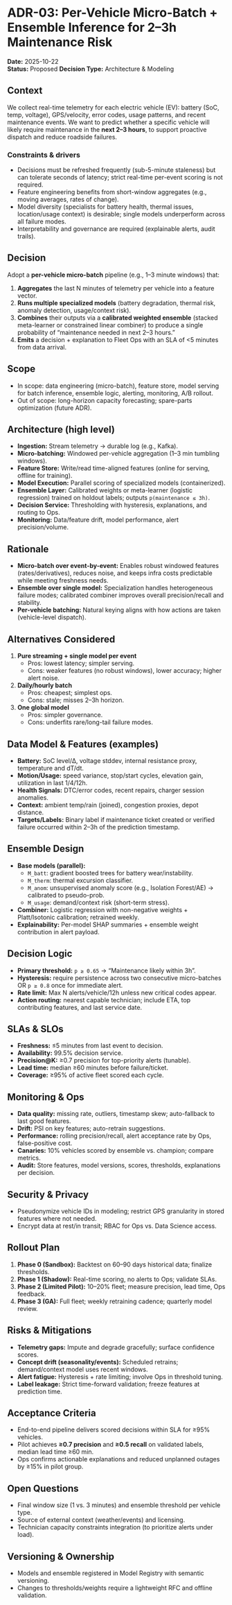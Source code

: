 # ADR-03: Per-Vehicle Micro-Batch + Ensemble Inference for 2–3h Maintenance Risk

**Date:** 2025-10-22  
**Status:** Proposed 
**Decision Type:** Architecture & Modeling

## Context
We collect real-time telemetry for each electric vehicle (EV): battery (SoC, temp, voltage), GPS/velocity, error codes, usage patterns, and recent maintenance events. We want to predict whether a specific vehicle will likely require maintenance in the **next 2–3 hours**, to support proactive dispatch and reduce roadside failures.

### Constraints & drivers
- Decisions must be refreshed frequently (sub-5-minute staleness) but can tolerate seconds of latency; strict real-time per-event scoring is not required.
- Feature engineering benefits from short-window aggregates (e.g., moving averages, rates of change).
- Model diversity (specialists for battery health, thermal issues, location/usage context) is desirable; single models underperform across all failure modes.
- Interpretability and governance are required (explainable alerts, audit trails).

## Decision
Adopt a **per-vehicle micro-batch** pipeline (e.g., 1–3 minute windows) that:
1. **Aggregates** the last N minutes of telemetry per vehicle into a feature vector.
2. **Runs multiple specialized models** (battery degradation, thermal risk, anomaly detection, usage/context risk).
3. **Combines** their outputs via a **calibrated weighted ensemble** (stacked meta-learner or constrained linear combiner) to produce a single probability of “maintenance needed in next 2–3 hours.”
4. **Emits** a decision + explanation to Fleet Ops with an SLA of <5 minutes from data arrival.

## Scope
- In scope: data engineering (micro-batch), feature store, model serving for batch inference, ensemble logic, alerting, monitoring, A/B rollout.
- Out of scope: long-horizon capacity forecasting; spare-parts optimization (future ADR).

## Architecture (high level)
- **Ingestion:** Stream telemetry → durable log (e.g., Kafka).
- **Micro-batching:** Windowed per-vehicle aggregation (1–3 min tumbling windows).
- **Feature Store:** Write/read time-aligned features (online for serving, offline for training).
- **Model Execution:** Parallel scoring of specialized models (containerized).
- **Ensemble Layer:** Calibrated weights or meta-learner (logistic regression) trained on holdout labels; outputs `p(maintenance ≤ 3h)`.
- **Decision Service:** Thresholding with hysteresis, explanations, and routing to Ops.
- **Monitoring:** Data/feature drift, model performance, alert precision/volume.

## Rationale
- **Micro-batch over event-by-event:** Enables robust windowed features (rates/derivatives), reduces noise, and keeps infra costs predictable while meeting freshness needs.
- **Ensemble over single model:** Specialization handles heterogeneous failure modes; calibrated combiner improves overall precision/recall and stability.
- **Per-vehicle batching:** Natural keying aligns with how actions are taken (vehicle-level dispatch).

## Alternatives Considered
1. **Pure streaming + single model per event**
   - Pros: lowest latency; simpler serving.
   - Cons: weaker features (no robust windows), lower accuracy; higher alert noise.
2. **Daily/hourly batch**
   - Pros: cheapest; simplest ops.
   - Cons: stale; misses 2–3h horizon.
3. **One global model**
   - Pros: simpler governance.
   - Cons: underfits rare/long-tail failure modes.

## Data Model & Features (examples)
- **Battery:** SoC level/Δ, voltage stddev, internal resistance proxy, temperature and dT/dt.
- **Motion/Usage:** speed variance, stop/start cycles, elevation gain, utilization in last 1/4/12h.
- **Health Signals:** DTC/error codes, recent repairs, charger session anomalies.
- **Context:** ambient temp/rain (joined), congestion proxies, depot distance.
- **Targets/Labels:** Binary label if maintenance ticket created or verified failure occurred within 2–3h of the prediction timestamp.

## Ensemble Design
- **Base models (parallel):**
  - `M_batt`: gradient boosted trees for battery wear/instability.
  - `M_therm`: thermal excursion classifier.
  - `M_anom`: unsupervised anomaly score (e.g., Isolation Forest/AE) → calibrated to pseudo-prob.
  - `M_usage`: demand/context risk (short-term stress).
- **Combiner:** Logistic regression with non-negative weights + Platt/Isotonic calibration; retrained weekly.
- **Explainability:** Per-model SHAP summaries + ensemble weight contribution in alert payload.

## Decision Logic
- **Primary threshold:** `p ≥ 0.65` → “Maintenance likely within 3h”.
- **Hysteresis:** require persistence across two consecutive micro-batches OR `p ≥ 0.8` once for immediate alert.
- **Rate limit:** Max N alerts/vehicle/12h unless new critical codes appear.
- **Action routing:** nearest capable technician; include ETA, top contributing features, and last service date.

## SLAs & SLOs
- **Freshness:** ≤5 minutes from last event to decision.
- **Availability:** 99.5% decision service.
- **Precision@K:** ≥0.7 precision for top-priority alerts (tunable).
- **Lead time:** median ≥60 minutes before failure/ticket.
- **Coverage:** ≥95% of active fleet scored each cycle.

## Monitoring & Ops
- **Data quality:** missing rate, outliers, timestamp skew; auto-fallback to last good features.
- **Drift:** PSI on key features; auto-retrain suggestions.
- **Performance:** rolling precision/recall, alert acceptance rate by Ops, false-positive cost.
- **Canaries:** 10% vehicles scored by ensemble vs. champion; compare metrics.
- **Audit:** Store features, model versions, scores, thresholds, explanations per decision.

## Security & Privacy
- Pseudonymize vehicle IDs in modeling; restrict GPS granularity in stored features where not needed.
- Encrypt data at rest/in transit; RBAC for Ops vs. Data Science access.

## Rollout Plan
1. **Phase 0 (Sandbox):** Backtest on 60–90 days historical data; finalize thresholds.
2. **Phase 1 (Shadow):** Real-time scoring, no alerts to Ops; validate SLAs.
3. **Phase 2 (Limited Pilot):** 10–20% fleet; measure precision, lead time, Ops feedback.
4. **Phase 3 (GA):** Full fleet; weekly retraining cadence; quarterly model review.

## Risks & Mitigations
- **Telemetry gaps:** Impute and degrade gracefully; surface confidence scores.
- **Concept drift (seasonality/events):** Scheduled retrains; demand/context model uses recent windows.
- **Alert fatigue:** Hysteresis + rate limiting; involve Ops in threshold tuning.
- **Label leakage:** Strict time-forward validation; freeze features at prediction time.

## Acceptance Criteria
- End-to-end pipeline delivers scored decisions within SLA for ≥95% vehicles.
- Pilot achieves **≥0.7 precision** and **≥0.5 recall** on validated labels, median lead time ≥60 min.
- Ops confirms actionable explanations and reduced unplanned outages by ≥15% in pilot group.

## Open Questions
- Final window size (1 vs. 3 minutes) and ensemble threshold per vehicle type.
- Source of external context (weather/events) and licensing.
- Technician capacity constraints integration (to prioritize alerts under load).

## Versioning & Ownership
- Models and ensemble registered in Model Registry with semantic versioning.
- Changes to thresholds/weights require a lightweight RFC and offline validation.
